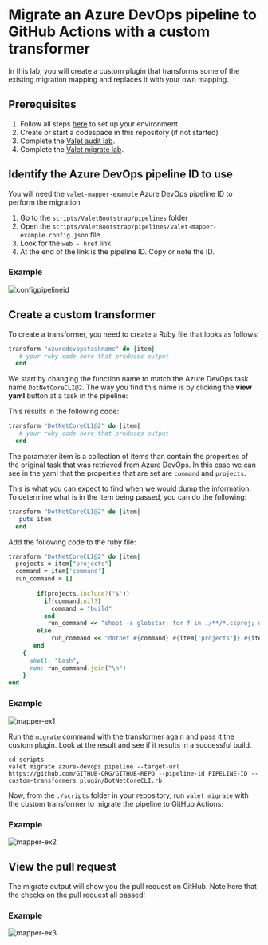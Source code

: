 # Migrate an Azure DevOps pipeline to GitHub Actions with a custom transformer
In this lab, you will create a custom plugin that transforms some of the existing migration mapping and replaces it with your own mapping.

## Prerequisites

1. Follow all steps [here](/labs/azure_devops#readme) to set up your environment
2. Create or start a codespace in this repository (if not started)
3. Complete the [Valet audit lab](valet-audit-lab.md).
4. Complete the [Valet migrate lab](valet-migrate-lab.md).

## Identify the Azure DevOps pipeline ID to use
You will need the `valet-mapper-example` Azure DevOps pipeline ID to perform the migration
1. Go to the `scripts/ValetBootstrap/pipelines` folder
2. Open the `scripts/ValetBootstrap/pipelines/valet-mapper-example.config.json` file
3. Look for the `web - href` link
4. At the end of the link is the pipeline ID. Copy or note the ID.

### Example
![configpipelineid](https://user-images.githubusercontent.com/26442605/161106098-3b9b05ec-ee5d-4b21-ab07-9f05f8cf1d98.png)

## Create a custom transformer
To create a transformer, you need to create a Ruby file that looks as follows:
``` ruby
transform "azuredevopstaskname" do |item|
   # your ruby code here that produces output
  end
```  

We start by changing the function name to match the Azure DevOps task name `DotNetCoreCLI@2`.
The way you find this name is by clicking the **view yaml** button at a task in the pipeline:

This results in the following code:
``` ruby
transform "DotNetCoreCLI@2" do |item|
   # your ruby code here that produces output
  end
```  
The parameter item is a collection of items than contain the properties of the original task that was retrieved from Azure DevOps.
In this case we can see in the yaml that the properties that are set are `command` and `projects`.

This is what you can expect to find when we would dump the information. To determine what is in the item being passed, you can do the following:
``` ruby
transform "DotNetCoreCLI@2" do |item|
   puts item
  end
```  
   
Add the following code to the ruby file:
``` Ruby
transform "DotNetCoreCLI@2" do |item|
  projects = item["projects"]
  command = item['command']
  run_command = []
  
        if(projects.include?("$"))
          if(command.nil?)
            command = "build"
          end
           run_command << "shopt -s globstar; for f in ./**/*.csproj; do dotnet #{command} $f #{item['arguments'] } ; done"
        else
            run_command << "dotnet #{command} #{item['projects']} #{item['arguments'] }"
       end 
    {
      shell: "bash",
      run: run_command.join("\n")
    }
end
```
### Example
![mapper-ex1](https://user-images.githubusercontent.com/26442605/161116232-c3dab5ba-8ca5-4dd0-a659-b871646ab82f.png)

Run the `migrate` command with the transformer again and pass it the custom plugin. Look at the result and see if it results in a successful build. 

```
cd scripts
valet migrate azure-devops pipeline --target-url https://github.com/GITHUB-ORG/GITHUB-REPO --pipeline-id PIPELINE-ID --custom-transformers plugin/DotNetCoreCLI.rb
```
Now, from the `./scripts` folder in your repository, run `valet migrate` with the custom transformer to migrate the pipeline to GitHub Actions: 

### Example
![mapper-ex2](https://user-images.githubusercontent.com/26442605/161116637-15c01950-ede0-4992-876b-6a3fe5688723.png)

## View the pull request
The migrate output will show you the pull request on GitHub. Note here that the checks on the pull request all passed!

### Example
![mapper-ex3](https://user-images.githubusercontent.com/26442605/161117488-93e38847-3034-4f04-a768-e74e16dba4ae.png)

